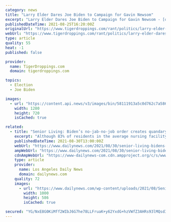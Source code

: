 ```yaml
---
category: news
title: "Larry Elder Dares Joe Biden to Campaign for Gavin Newsom"
excerpt: "Larry Elder Dares Joe Biden to Campaign for Gavin Newsom - [quote]Elder spoke exclusively to Breitbart News after an event addressing hundreds of supporters in Woo"
publishedDateTime: 2021-08-25T16:20:00Z
originalUrl: "https://www.tigerdroppings.com/rant/politics/larry-elder-dares-joe-biden-to-campaign-for-gavin-newsom/97950237/"
webUrl: "https://www.tigerdroppings.com/rant/politics/larry-elder-dares-joe-biden-to-campaign-for-gavin-newsom/97950237/"
type: article
quality: 55
heat: -1
published: false

provider:
  name: TigerDroppings.com
  domain: tigerdroppings.com

topics:
  - Election
  - Joe Biden

images:
  - url: "https://content.api.news/v3/images/bin/58111913a5c0d762c7a58689a4d734f0"
    width: 1280
    height: 720
    isCached: true

related:
  - title: "Senior Living: Biden’s no-jab-no-job order creates quandary for nursing homes"
    excerpt: "Although 83% of residents in the average nursing facility are vaccinated, only 61% of a home’s workers are likely to be, according to data submitted by homes and published by the Centers for"
    publishedDateTime: 2021-08-30T13:00:00Z
    webUrl: "https://www.dailynews.com/2021/08/30/senior-living-bidens-no-jab-no-job-order-creates-quandary-for-nursing-homes/"
    ampWebUrl: "https://www.dailynews.com/2021/08/30/senior-living-bidens-no-jab-no-job-order-creates-quandary-for-nursing-homes/amp/"
    cdnAmpWebUrl: "https://www-dailynews-com.cdn.ampproject.org/c/s/www.dailynews.com/2021/08/30/senior-living-bidens-no-jab-no-job-order-creates-quandary-for-nursing-homes/amp/"
    type: article
    provider:
      name: Los Angeles Daily News
      domain: dailynews.com
    quality: 72
    images:
      - url: "https://www.dailynews.com/wp-content/uploads/2021/08/SeniorLivingBeach-4.jpg?w=1000&#038;h=586"
        width: 1000
        height: 586
        isCached: true

secured: "YG/NxE8G0KiMff2WIbJ6G7he78LLFruaK+y62YxdG+hzVWfZ3AHRs93lMQsd3nNZMi65mF3QOH24Q+iqyftarIMkObaEA+RrgYLZdEDrs5TIpNFmHplqF+IFY658Wp7TsUv0sN6RIQoJ6Wi4PyDc8rOcOHBANMpAcY3tCi4XZ25zh2yAC2hh3i6hAHie0nFz1KKvydRUQR8n03qOOslxFDAs6xs/vmEmjaeW3tt5haZVce3noIVj55QR6hb3PmMn5ADJPcNMdr464F6GXDVIHOL8Pc20Kq1KLmbki4yG7jGI6TEHu5qqjJyfEJTg3DOyWavfn50cawyvslQionJ6R2s4EtIw2nPkbDmHlI1CPa8=;kSubTUZc3hM61q9VF+f0HA=="
---
```



